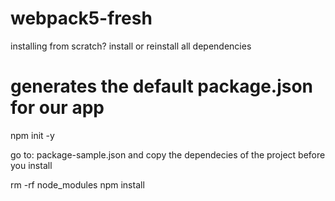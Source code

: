 # webpack5-fresh

installing from scratch? install or reinstall all dependencies 

# generates the default package.json for our app
npm init -y

go to:
package-sample.json  and copy the dependecies of the project before you install


rm -rf node_modules
npm install
